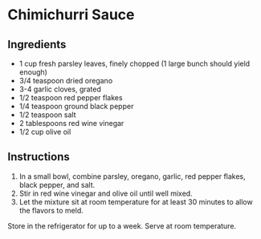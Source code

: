 # Chimichurri Sauce

## Ingredients
- 1 cup fresh parsley leaves, finely chopped (1 large bunch should yield enough)
- 3/4 teaspoon dried oregano
- 3-4 garlic cloves, grated
- 1/2 teaspoon red pepper flakes
- 1/4 teaspoon ground black pepper
- 1/2 teaspoon salt
- 2 tablespoons red wine vinegar
- 1/2 cup olive oil

## Instructions
1. In a small bowl, combine parsley, oregano, garlic, red pepper flakes, black pepper, and salt.
2. Stir in red wine vinegar and olive oil until well mixed.
4. Let the mixture sit at room temperature for at least 30 minutes to allow the flavors to meld.

Store in the refrigerator for up to a week. Serve at room temperature.
